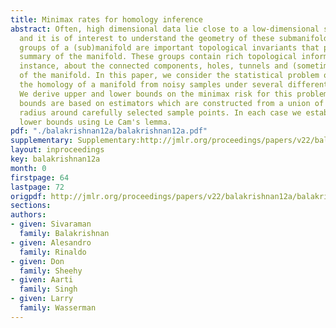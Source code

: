 ```yaml
---
title: Minimax rates for homology inference
abstract: Often, high dimensional data lie close to a low-dimensional submanifold
  and it is of interest to understand the geometry of these submanifolds. The homology
  groups of a (sub)manifold are important topological invariants that provide an algebraic
  summary of the manifold. These groups contain rich topological information, for
  instance, about the connected components, holes, tunnels and (sometimes) the dimension
  of the manifold. In this paper, we consider the statistical problem of estimating
  the homology of a manifold from noisy samples under several different noise models.
  We derive upper and lower bounds on the minimax risk for this problem. Our upper
  bounds are based on estimators which are constructed from a union of balls of appropriate
  radius around carefully selected sample points. In each case we establish complementary
  lower bounds using Le Cam's lemma.
pdf: "./balakrishnan12a/balakrishnan12a.pdf"
supplementary: Supplementary:http://jmlr.org/proceedings/papers/v22/balakrishnan12a/balakrishnan12aSupple.pdf
layout: inproceedings
key: balakrishnan12a
month: 0
firstpage: 64
lastpage: 72
origpdf: http://jmlr.org/proceedings/papers/v22/balakrishnan12a/balakrishnan12a.pdf
sections: 
authors:
- given: Sivaraman
  family: Balakrishnan
- given: Alesandro
  family: Rinaldo
- given: Don
  family: Sheehy
- given: Aarti
  family: Singh
- given: Larry
  family: Wasserman
---
```

